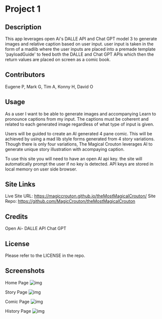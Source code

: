 # Project 1

## Description

This app leverages open Ai's DALLE API and Chat GPT model 3 to generate images and relative caption based on user input. user input is taken in the form of a madlib where the user inputs are placed into a premade template 'payloadGuide' to feed both the DALLE and Chat GPT APIs which then the return values are placed on screen as a comic book.

## Contributors

Eugene P, Mark G, Tim A, Konny H, David O

## Usage

As a user I want to be able to generate images and accompanying
Learn to pronounce captions from my input. The captions must be coherent and related to each generated image regardless of what type of input is given.

Users will be guided to create an AI generated 4 pane comic. This will be achieved by using a mad lib style forms generated from 4 story variations. Though there is only four variations, The Magical Crouton leverages AI to generate unique story illustration with acompaying caption.

To use this site you will need to have an open AI api key. the site will automatically prompt the user if no key is detected. API keys are stored in local memory on user side browser.

## Site Links
Live Site URL: https://magiccrouton.github.io/theMostMagicalCrouton/
Site Repo: https://github.com/MagicCrouton/theMostMagicalCrouton

## Credits

Open Ai-
DALLE API
Chat GPT

## License

Please refer to the LICENSE in the repo.

## Screenshots

Home Page
![img](Images/mchp.png)

Story Page
![img](Images/mcsp.png) 

Comic Page
![img](Images/comicp.png)

History Page
![img](Images/history.png)

